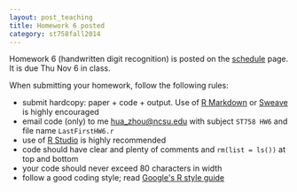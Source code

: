 ```yaml
---
layout: post_teaching
title: Homework 6 posted
category: st758fall2014
---
```


Homework 6 (handwritten digit recognition) is posted on the [schedule](../../../../schedule.html) page. It is due Thu Nov 6 in class.

When submitting your homework, follow the following rules:  
* submit hardcopy: paper + code + output. Use of [R Markdown](http://rmarkdown.rstudio.com/) or [Sweave](http://www.stat.uni-muenchen.de/~leisch/Sweave/) is highly encouraged   
* email code (only) to me <hua_zhou@ncsu.edu> with subject `ST758 HW6` and file name `LastFirstHW6.r`  
* use of [R Studio](http://www.rstudio.com/) is highly recommended  
* code should have clear and plenty of comments and `rm(list = ls())` at top and bottom  
* your code should never exceed 80 characters in width  
* follow a good coding style; read [Google's R style guide](http://google-styleguide.googlecode.com/svn/trunk/Rguide.xml)

